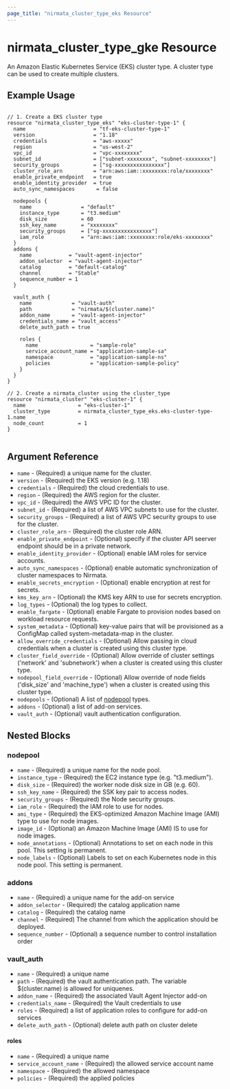 ```yaml
---
page_title: "nirmata_cluster_type_eks Resource"
---
```


# nirmata_cluster_type_gke Resource

An Amazon Elastic Kubernetes Service (EKS) cluster type. A cluster type can be used to create multiple clusters.

## Example Usage

```hcl

// 1. Create a EKS cluster type
resource "nirmata_cluster_type_eks" "eks-cluster-type-1" {
  name                      = "tf-eks-cluster-type-1"
  version                   = "1.18"
  credentials               = "aws-xxxxx"
  region                    = "us-west-2"
  vpc_id                    = "vpc-xxxxxxxx"
  subnet_id                 = ["subnet-xxxxxxxx", "subnet-xxxxxxxx"]
  security_groups           = ["sg-xxxxxxxxxxxxxxxx"]
  cluster_role_arn          = "arn:aws:iam::xxxxxxxx:role/xxxxxxxx"
  enable_private_endpoint   = true
  enable_identity_provider  = true
  auto_sync_namespaces       = false

  nodepools {
    name                = "default"
    instance_type       = "t3.medium"
    disk_size           = 60
    ssh_key_name        = "xxxxxxxx"
    security_groups     = ["sg-xxxxxxxxxxxxxxxx"]
    iam_role            = "arn:aws:iam::xxxxxxxx:role/eks-xxxxxxxx"
  }
  addons {
    name            = "vault-agent-injector"
    addon_selector  = "vault-agent-injector"
    catalog         = "default-catalog"
    channel         = "Stable"
    sequence_number = 1
  }

  vault_auth {
    name             = "vault-auth"
    path             = "nirmata/$(cluster.name)"
    addon_name       = "vault-agent-injector"
    credentials_name = "vault_access"
    delete_auth_path = true

    roles {
      name                 = "sample-role"
      service_account_name = "application-sample-sa"
      namespace            = "application-sample-ns"
      policies             = "application-sample-policy"
    }
  }
}

// 2. Create a nirmata_cluster using the cluster_type
resource "nirmata_cluster" "eks-cluster-1" {
  name                 = "eks-cluster-1"
  cluster_type         = nirmata_cluster_type_eks.eks-cluster-type-1.name
  node_count           = 1
}


```

## Argument Reference

* `name` - (Required) a unique name for the cluster.
* `version` - (Required) the EKS version (e.g. 1.18)
* `credentials` - (Required) the cloud credentials to use.
* `region` - (Required) the AWS region for the cluster.
* `vpc_id` - (Required) the AWS VPC ID for the cluster.
* `subnet_id` - (Required) a list of AWS VPC subnets to use for the cluster.
* `security_groups` - (Required) a list of AWS VPC security groups to use for the cluster.
* `cluster_role_arn` - (Required) the cluster role ARN.
* `enable_private_endpoint` - (Optional) specify if the cluster API seerver endpoint should be in a private network.
* `enable_identity_provider` - (Optional) enable IAM roles for service accounts.
* `auto_sync_namespaces` - (Optional) enable automatic synchronization of cluster namespaces to Nirmata.
* `enable_secrets_encryption` - (Optional) enable encryption at rest for secrets.
* `kms_key_arn` - (Optional) the KMS key ARN to use for secrets encryption.
* `log_types` - (Optional) the log types to collect.
* `enable_fargate` - (Optional) enable Fargate to provision nodes based on workload resource requests.
* `system_metadata` - (Optional) key-value pairs that will be provisioned as a ConfigMap called system-metadata-map in the cluster.
* `allow_override_credentials` - (Optional) Allow passing in cloud credentials when a cluster is created using this cluster type.
* `cluster_field_override` - (Optional) Allow override of cluster settings ('network' and 'subnetwork') when a cluster is created using this cluster type.
* `nodepool_field_override` - (Optional)  Allow override of node fields ('disk_size' and 'machine_type') when a cluster is created using this cluster type.
* `nodepools` - (Optional) A list of [nodepool](#nodepool) types.
* `addons` - (Optional) a list of add-on services.
* `vault_auth` - (Optional) vault authentication configuration.

## Nested Blocks

### nodepool

* `name` - (Required) a unique name for the node pool.
* `instance_type` - (Required) the EC2 instance type (e.g. "t3.medium").
* `disk_size` - (Required) the worker node disk size in GB (e.g. 60).
* `ssh_key_name` - (Required) the SSK key pair to access nodes.
* `security_groups` - (Required) the Node security groups.  
* `iam_role` - (Required) the IAM role to use for nodes.
* `ami_type` - (Required) the EKS-optimized Amazon Machine Image (AMI) type to use for node images.
* `image_id` - (Optional) an Amazon Machine Image (AMI) IS to use for node images.
* `node_annotations` -  (Optional) Annotations to set on each node in this pool. This setting is permanent.
* `node_labels` - (Optional) Labels to set on each Kubernetes node in this node pool. This setting is permanent.

### addons

* `name` - (Required) a unique name for the add-on service
* `addon_selector` - (Required) the catalog application name
* `catalog` - (Required) the catalog name
* `channel` - (Required) The channel from which the application should be deployed.
* `sequence_number` - (Optional) a sequence number to control installation order

### vault_auth

* `name` - (Required) a unique name
* `path` - (Required) the vault authentication path. The variable $(cluster.name) is allowed for uniquenes.
* `addon_name` - (Required) the associated Vault Agent Injector add-on
* `credentials_name` - (Required) the Vault credentials to use 
* `roles` - (Required) a list of application roles to configure for add-on services
* `delete_auth_path` - (Optional) delete auth path on cluster delete

#### roles

* `name` - (Required) a unique name
* `service_account_name` - (Required) the allowed service account name
* `namespace` - (Required) the allowed namespace
* `policies` - (Required) the applied policies


